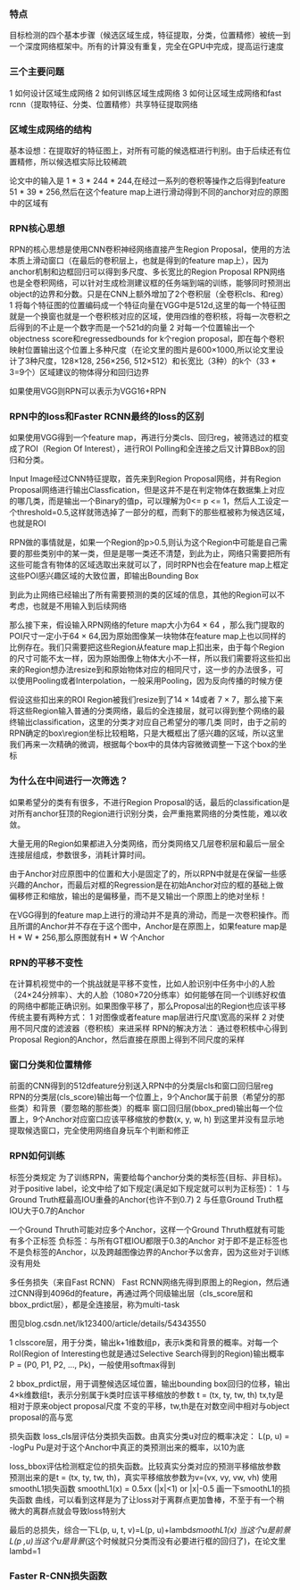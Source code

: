 ### 特点
目标检测的四个基本步骤（候选区域生成，特征提取，分类，位置精修）被统一到一个深度网络框架中。所有的计算没有重复，完全在GPU中完成，提高运行速度

### 三个主要问题
1 如何设计区域生成网络
2 如何训练区域生成网络
3 如何让区域生成网络和fast rcnn（提取特征、分类、位置精修）共享特征提取网络

### 区域生成网络的结构
基本设想：在提取好的特征图上，对所有可能的候选框进行判别。由于后续还有位置精修，所以候选框实际比较稀疏

论文中的输入是 1 * 3 * 244 * 244,在经过一系列的卷积等操作之后得到feature 51 * 39 * 256,然后在这个feature map上进行滑动得到不同的anchor对应的原图中的区域有

### RPN核心思想
RPN的核心思想是使用CNN卷积神经网络直接产生Region Proposal，使用的方法本质上滑动窗口（在最后的卷积层上，也就是得到的feature map上），因为anchor机制和边框回归可以得到多尺度、多长宽比的Region Proposal
RPN网络也是全卷积网络，可以针对生成检测建议框的任务端到端的训练，能够同时预测出object的边界和分数。只是在CNN上额外增加了2个卷积层（全卷积cls、和reg）
1 将每个特征图的位置编码成一个特征向量在VGG中是512d,这里的每一个特征图就是一个换窗也就是一个卷积核对应的区域，使用四维的卷积核，将每一次卷积之后得到的不止是一个数字而是一个521d的向量
2 对每一个位置输出一个objectness score和regressedbounds for k个region proposal，即在每个卷积映射位置输出这个位置上多种尺度（在论文里的图片是600×1000,所以论文里设计了3种尺度，128×128, 256×256, 512×512）和长宽比（3种）的k个（33 * 3=9个）区域建议的物体得分和回归边界

如果使用VGG则RPN可以表示为VGG16+RPN

### RPN中的loss和Faster RCNN最终的loss的区别
如果使用VGG得到一个feature map，再进行分类cls、回归reg，被筛选过的框变成了ROI（Region Of Interest），进行ROI Polling和全连接之后又计算BBox的回归和分类。

Input Image经过CNN特征提取，首先来到Region Proposal网络，并有Region Proposal网络进行输出Classfication，但是这并不是在判定物体在数据集上对应的哪几类，而是输出一个Binary的值p，可以理解为0<= p <= 1，然后人工设定一个threshold=0.5,这样就筛选掉了一部分的框，而剩下的那些框被称为候选区域，也就是ROI

RPN做的事情就是，如果一个Region的p>0.5,则认为这个Region中可能是自己需要的那些类别中的某一类，但是是哪一类还不清楚，到此为止，网络只需要把所有这些可能含有物体的区域选取出来就可以了，同时RPN也会在feature map上框定这些POI感兴趣区域的大致位置，即输出Bounding Box

到此为止网络已经输出了所有需要预测的类的区域的信息，其他的Region可以不考虑，也就是不用输入到后续网络

那么接下来，假设输入RPN网络的feture map大小为64 × 64 ，那么我门提取的POI尺寸一定小于64 × 64,因为原始图像某一块物体在feature map上也以同样的比例存在。我们只需要把这些Region从feature map上扣出来，由于每个Region的尺寸可能不太一样，因为原始图像上物体大小不一样，所以我们需要将这些扣出来的Region想办法resize到和原始物体对应的相同尺寸，这一步的办法很多，可以使用Pooling或者Interpolation，一般采用Pooling，因为反向传播的时候方便

假设这些扣出来的ROI Region被我们resize到了14 × 14或者 7 × 7，那么接下来将这些Region输入普通的分类网络，最后的全连接层，就可以得到整个网络的最终输出classification，这里的分类才对应自己希望分的哪几类
同时，由于之前的RPN确定的box\region坐标比较粗略，只是大概框出了感兴趣的区域，所以这里我们再来一次精确的微调，根据每个box中的具体内容微微调整一下这个box的坐标


### 为什么在中间进行一次筛选？
如果希望分的类有有很多，不进行Region Proposal的话，最后的classification是对所有anchor狂顶的Region进行识别分类，会严重拖累网络的分类性能，难以收敛。

大量无用的Region如果都进入分类网络，而分类网络又几层卷积层和最后一层全连接层组成，参数很多，消耗计算时间。

由于Anchor对应原图中的位置和大小是固定了的，所以RPN中就是在保留一些感兴趣的Anchor，而最后对框的Regression是在初始Anchor对应的框的基础上做偏移修正和缩放，输出的是偏移量，而不是又输出一个原图上的绝对坐标！

在VGG得到的feature map上进行的滑动并不是真的滑动，而是一次卷积操作。而且所谓的Anchor并不存在于这个图中，Anchor是在原图上，如果feature map是H * W * 256,那么原图就有H * W 个Anchor

### RPN的平移不变性
在计算机视觉中的一个挑战就是平移不变性，比如人脸识别中任务中小的人脸（24×24分辨率）、大的人脸（1080×720分练率）如何能够在同一个训练好权值的网络中都能正确识别。如果图像平移了，那么Proposal出的Region也应该平移
传统主要有两种方式：
1 对图像或者feature map层进行尺度\宽高的采样
2 对使用不同尺度的滤波器（卷积核）来进采样
RPN的解决方法：
通过卷积核中心得到Proposal Region的Anchor，然后直接在原图上得到不同尺度的采样

### 窗口分类和位置精修
前面的CNN得到的512dfeature分别送入RPN中的分类层cls和窗口回归层reg
RPN的分类层(cls_score)输出每一个位置上，9个Anchor属于前景（希望分的那些类）和背景（要忽略的那些类）的概率
窗口回归层(bbox_pred)输出每一个位置上，9个Anchor对应窗口应该平移缩放的参数(x, y, w, h)
到这里并没有显示地提取候选窗口，完全使用网络自身玩车个判断和修正

### RPN如何训练
标签分类规定
为了训练RPN，需要给每个anchor分类的类标签{目标、非目标}。对于positive label，论文中给了如下规定(满足如下规定就可以判为正标签)：
1 与Ground Truth框最高IOU重叠的Anchor(也许不到0.7)
2 与任意Ground Truth框IOU大于0.7的Anchor

一个Ground Thruth可能对应多个Anchor，这样一个Ground Thruth框就有可能有多个正标签
负标签：与所有GT框IOU都限于0.3的Anchor
对于即不是正标签也不是负标签的Anchor，以及跨越图像边界的Anchor予以舍弃，因为这些对于训练没有用处

多任务损失（来自Fast RCNN）
Fast RCNN网络先得到原图上的Region，然后通过CNN得到4096d的feature，再通过两个同级输出层（cls_score层和bbox_prdict层），都是全连接层，称为multi-task

图见blog.csdn.net/lk123400/article/details/54343550

1 clsscore层，用于分类，输出k+1维数组p，表示k类和背景的概率。对每一个RoI(Region of Interesting也就是通过Selective Search得到的Region)输出概率
P = (P0, P1, P2, ..., Pk)，一般使用softmax得到

2 bbox_prdict层，用于调整候选区域位置，输出bounding box回归的位移，输出4×k维数组t，表示分别属于k类时应该平移缩放的参数
t = (tx, ty, tw, th)
tx,ty是相对于原来object proposal尺度 不变的平移，tw,th是在对数空间中相对与object proposal的高与宽

损失函数
loss_cls层评估分类损失函数。由真实分类u对应的概率决定：
L(p, u) = -logPu Pu是对于这个Anchor中真正的类预测出来的概率，以10为底

loss_bbox评估检测框定位的损失函数。比较真实分类对应的预测平移缩放参数
预测出来的是t = (tx, ty, tw, th)，真实平移缩放参数为v=(vx, vy, vw, vh)
使用smoothL1损失函数 smoothL1(x) = 0.5*x*x (|x|<1) or |x|-0.5
画一下smoothL1的损失函数 曲线，可以看到这样是为了让loss对于离群点更加鲁棒，不至于有一个稍微大的离群点就会导致loss特别大

最后的总损失，综合一下L(p, u, t, v)=L(p, u)+lambd*smoothL1(x) 当这个u是前景
L(p ,u)当这个u是背景*(这个时候就只分类而没有必要进行框的回归了)，在论文里lambd=1


### Faster R-CNN损失函数

 

